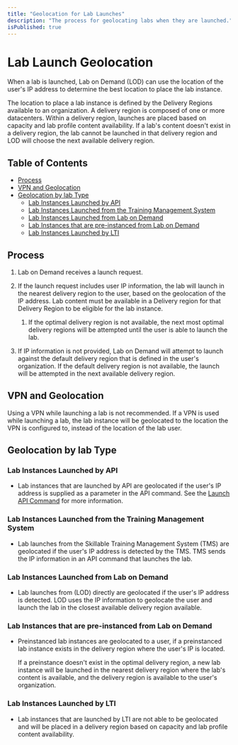 ```yaml
---
title: "Geolocation for Lab Launches"
description: "The process for geolocating labs when they are launched."
isPublished: true
---
```


# Lab Launch Geolocation 

When a lab is launched, Lab on Demand (LOD) can use the location of the user's IP address to determine the best location to place the lab instance. 

The location to place a lab instance is defined by the Delivery Regions available to an organization. A delivery region is composed of one or more datacenters. Within a delivery region, launches are placed based on capacity and lab profile content availability. If a lab's content doesn't exist in a delivery region, the lab cannot be launched in that delivery region and LOD will choose the next available delivery region. 

## Table of Contents

- [Process](#process)
- [VPN and Geolocation](#vpn-and-geolocation)
- [Geolocation by lab Type](#geolocation-by-lab-type)
    - [Lab Instances Launched by API](#lab-instances-launched-by-api)
    - [Lab Instances Launched from the Training Management System](#lab-instances-launched-from-the-training-management-system)
    - [Lab Instances Launched from Lab on Demand](#lab-instances-launched-from-lab-on-demand)
    - [Lab Instances that are pre-instanced from Lab on Demand](#lab-instances-that-are-pre-instanced-from-lab-on-demand)
    - [Lab Instances Launched by LTI](#lab-instances-launched-by-lti)

## Process

1. Lab on Demand receives a launch request.

1. If the launch request includes user IP information, the lab will launch in the nearest delivery region to the user, based on the geolocation of the IP address. Lab content must be available in a Delivery region for that Delivery Region to be eligible for the lab instance.

    1. If the optimal delivery region is not available, the next most optimal delivery regions will be attempted until the user is able to launch the lab.

1. If IP information is not provided, Lab on Demand will attempt to launch against the default delivery region that is defined in the user's organization. If the default delivery region is not available, the launch will be attempted in the next available delivery region.

## VPN and Geolocation

Using a VPN while launching a lab is not recommended. If a VPN is used while launching a lab, the lab instance will be geolocated to the location the VPN is configured to, instead of the location of the lab user. 

## Geolocation by lab Type

### Lab Instances Launched by API

- Lab instances that are launched by API are geolocated if the user's IP address is supplied as a parameter in the API command. See the [Launch API Command](https://connect.skillable.com/lod/#tag/Lab-Instance-Management/operation/Launch) for more information. 

### Lab Instances Launched from the Training Management System

- Lab launches from the Skillable Training Management System (TMS) are geolocated if the user's IP address is detected by the TMS. TMS sends the IP information in an API command that launches the lab.  

### Lab Instances Launched from Lab on Demand 

- Lab launches from (LOD) directly are geolocated if the user's IP address is detected. LOD uses the IP information to geolocate the user and launch the lab in the closest available delivery region available. 

### Lab Instances that are pre-instanced from Lab on Demand

- Preinstanced lab instances are geolocated to a user, if a preinstanced lab instance exists in the delivery region where the user's IP is located. 

    If a preinstance doesn't exist in the optimal delivery region, a new lab instance will be launched in the nearest delivery region where the lab's content is available, and the delivery region is available to the user's organization. 

### Lab Instances Launched by LTI

- Lab instances that are launched by LTI are not able to be geolocated and will be placed in a delivery region based on capacity and lab profile content availability. 
